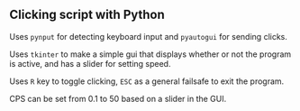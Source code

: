 ## Clicking script with Python

Uses `pynput` for detecting keyboard input and `pyautogui` for sending clicks.

Uses `tkinter` to make a simple gui that displays whether or not the program is active, and has a slider for setting speed.

Uses `R` key to toggle clicking, `ESC` as a general failsafe to exit the program.

CPS can be set from 0.1 to 50 based on a slider in the GUI.